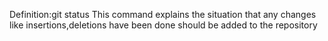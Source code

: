 Definition:git status
This command explains the situation that any changes like insertions,deletions have been done should be added to the repository